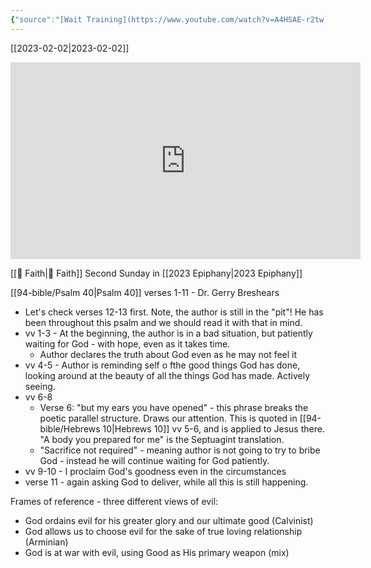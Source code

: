 ```yaml
---
{"source":"[Wait Training](https://www.youtube.com/watch?v=A4HSAE-r2tw)","clipped":"2023-02-02","dg-publish":true,"grade":1,"permalink":"/96-articles/2023-01-15-wait-training/","dgPassFrontmatter":true}
---
```



[[2023-02-02\|2023-02-02]]

<iframe width="560" height="315" src="https://www.youtube.com/embed/A4HSAE-r2tw" title="YouTube video player" frameborder="0" allow="accelerometer; autoplay; clipboard-write; encrypted-media; gyroscope; picture-in-picture" allowfullscreen></iframe>

[[📘 Faith\|📘 Faith]] Second Sunday in [[2023 Epiphany\|2023 Epiphany]]

[[94-bible/Psalm 40\|Psalm 40]] verses 1-11 - Dr. Gerry Breshears

* Let's check verses 12-13 first. Note, the author is still in the "pit"! He has been throughout this psalm and we should read it with that in mind.
* vv 1-3 - At the beginning, the author is in a bad situation, but patiently waiting for God - with hope, even as it takes time.
    * Author declares the truth about God even as he may not feel it
* vv 4-5 - Author is reminding self o fthe good things God has done, looking around at the beauty of all the things God has made. Actively seeing.
* vv 6-8
    * Verse 6: "but my ears you have opened" - this phrase breaks the poetic parallel structure. Draws our attention. This is quoted in [[94-bible/Hebrews 10\|Hebrews 10]] vv 5-6, and is applied to Jesus there. "A body you prepared for me" is the Septuagint translation.
    * "Sacrifice not required" - meaning author is not going to try to bribe God - instead he will continue waiting for God patiently.
* vv 9-10 - I proclaim God's goodness even in the circumstances
* verse 11 - again asking God to deliver, while all this is still happening.

Frames of reference - three different views of evil:

* God ordains evil for his greater glory and our ultimate good (Calvinist)
* God allows us to choose evil for the sake of true loving relationship (Arminian)
* God is at war with evil, using Good as His primary weapon (mix)